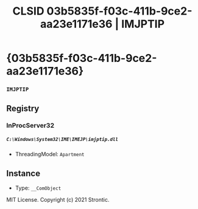 ﻿---
title: "CLSID 03b5835f-f03c-411b-9ce2-aa23e1171e36 | IMJPTIP"
excerpt: What is COM-Object CLSID 03b5835f-f03c-411b-9ce2-aa23e1171e36?
---

# {03b5835f-f03c-411b-9ce2-aa23e1171e36}

### `IMJPTIP`

## Registry


### InProcServer32

##### `C:\Windows\System32\IME\IMEJP\imjptip.dll`
* ThreadingModel: `Apartment`

## Instance

* Type: `__ComObject`

MIT License. Copyright (c) 2021 Strontic.


